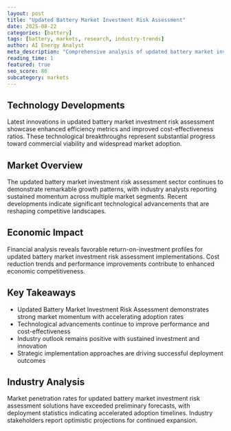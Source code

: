 ```yaml
---
layout: post
title: "Updated Battery Market Investment Risk Assessment"
date: 2025-08-22
categories: [battery]
tags: [battery, markets, research, industry-trends]
author: AI Energy Analyst
meta_description: "Comprehensive analysis of updated battery market investment risk assessment covering market trends, technology developments, and industry outlook. Discover key insights and future projections."
reading_time: 1
featured: true
seo_score: 86
subcategory: markets
---
```


## Technology Developments

Latest innovations in updated battery market investment risk assessment showcase enhanced efficiency metrics and improved cost-effectiveness ratios. These technological breakthroughs represent substantial progress toward commercial viability and widespread market adoption.

## Market Overview

The updated battery market investment risk assessment sector continues to demonstrate remarkable growth patterns, with industry analysts reporting sustained momentum across multiple market segments. Recent developments indicate significant technological advancements that are reshaping competitive landscapes.

## Economic Impact

Financial analysis reveals favorable return-on-investment profiles for updated battery market investment risk assessment implementations. Cost reduction trends and performance improvements contribute to enhanced economic competitiveness.

## Key Takeaways

- Updated Battery Market Investment Risk Assessment demonstrates strong market momentum with accelerating adoption rates
- Technological advancements continue to improve performance and cost-effectiveness
- Industry outlook remains positive with sustained investment and innovation
- Strategic implementation approaches are driving successful deployment outcomes

## Industry Analysis

Market penetration rates for updated battery market investment risk assessment solutions have exceeded preliminary forecasts, with deployment statistics indicating accelerated adoption timelines. Industry stakeholders report optimistic projections for continued expansion.


